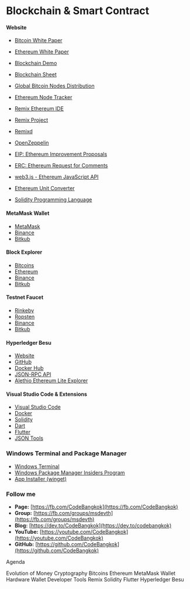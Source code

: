 # Blockchain & Smart Contract

#### Website
* [Bitcoin White Paper](https://bitcoin.org/bitcoin.pdf)
* [Ethereum White Paper](http://web.archive.org/web/20131228111141/http://vbuterin.com/ethereum.html)
* [Blockchain Demo](https://andersbrownworth.com/blockchain)
* [Blockchain Sheet](https://docs.google.com/spreadsheets/d/1YdB8ZhglMWS-oh4RrgwKy7ANE0o3TmPYMncyBgoybjo/edit?usp=sharing)

* [Global Bitcoin Nodes Distribution](https://bitnodes.io)
* [Ethereum Node Tracker](https://etherscan.io/nodetracker)
* [Remix Ethereum IDE](https://remix.ethereum.org)
* [Remix Project](https://github.com/ethereum/remix-project)
* [Remixd](https://github.com/ethereum/remix-project/tree/master/libs/remixd)
* [OpenZeppelin](https://openzeppelin.com)
* [EIP: Ethereum Improvement Proposals](https://eips.ethereum.org)
* [ERC: Ethereum Request for Comments](https://eips.ethereum.org/erc)
* [web3.js - Ethereum JavaScript API](https://web3js.readthedocs.io)
* [Ethereum Unit Converter](https://www.etherchain.org/tools/unitConverter)
* [Solidity Programming Language](https://soliditylang.org)

#### MetaMask Wallet
* [MetaMask](https://metamask.io)
* [Binance](https://academy.binance.com/en/articles/connecting-metamask-to-binance-smart-chain)
* [Bitkub](https://support.bitkub.com/hc/th/articles/360061315771--%E0%B8%81%E0%B8%B2%E0%B8%A3%E0%B8%95%E0%B8%B1-%E0%B8%87%E0%B8%84-%E0%B8%B2%E0%B8%81%E0%B8%A3%E0%B8%B0%E0%B9%80%E0%B8%9B-%E0%B8%B2%E0%B8%AD%E0%B8%AD%E0%B8%99%E0%B9%84%E0%B8%A5%E0%B8%99-Online-Wallet-%E0%B9%83%E0%B8%AB-%E0%B8%A3%E0%B8%AD%E0%B8%87%E0%B8%A3%E0%B8%B1%E0%B8%9A%E0%B9%80%E0%B8%84%E0%B8%A3%E0%B8%B7%E0%B8%AD%E0%B8%82-%E0%B8%B2%E0%B8%A2-Bitkub-Chain-Metamask-)

#### Block Explorer
* [Bitcoins](https://www.blockchain.com/explorer)
* [Ethereum](https://etherscan.io)
* [Binance](https://bscscan.com)
* [Bitkub](https://bkcscan.com)

#### Testnet Faucet
* [Rinkeby](https://faucet.rinkeby.io)
* [Ropsten](https://faucet.ropsten.be)
* [Binance](https://testnet.binance.org/faucet-smart)
* [Bitkub](https://faucet.bitkubchain.com)

#### Hyperledger Besu
* [Website](https://besu.hyperledger.org)
* [GitHub](https://github.com/hyperledger/besu)
* [Docker Hub](https://hub.docker.com/r/hyperledger/besu)
* [JSON-RPC API](https://api.besu.hyperledger.org)
* [Alethio Ethereum Lite Explorer](https://hub.docker.com/r/alethio/ethereum-lite-explorer)

#### Visual Studio Code & Extensions
* [Visual Studio Code](https://code.visualstudio.com/)
* [Docker](https://marketplace.visualstudio.com/items?itemName=ms-azuretools.vscode-docker)
* [Solidity](https://marketplace.visualstudio.com/items?itemName=JuanBlanco.solidity)
* [Dart](https://marketplace.visualstudio.com/items?itemName=Dart-Code.dart-code)
* [Flutter](https://marketplace.visualstudio.com/items?itemName=Dart-Code.flutter)
* [JSON Tools](https://marketplace.visualstudio.com/items?itemName=eriklynd.json-tools)

### Windows Terminal and Package Manager
* [Windows Terminal](https://www.microsoft.com/store/productId/9N0DX20HK701)
* [Windows Package Manager Insiders Program](https://forms.microsoft.com/Pages/ResponsePage.aspx?id=v4j5cvGGr0GRqy180BHbR-NSOqDz219PqoOqk5qxQEZUMVVCT1IwVEpLSklZS0dDRFZEUjZUOU9ZWi4u)
* [App Installer (winget)](https://www.microsoft.com/store/productId/9NBLGGH4NNS1)

### Follow me
* **Page:** [https://fb.com/CodeBangkok​](https://fb.com/CodeBangkok​)
* **Group:** [https://fb.com/groups/msdevth​](https://fb.com/groups/msdevth​)
* **Blog:** [https://dev.to/CodeBangkok](https://dev.to/codebangkok)
* **YouTube:** [https://youtube.com/CodeBangkok](https://youtube.com/CodeBangkok)
* **GitHub:** [https://github.com/CodeBangkok](https://github.com/CodeBangkok)


Agenda

Evolution of Money
Cryptography
Bitcoins
Ethereum
MetaMask Wallet
Hardware Wallet
Developer Tools
Remix
Solidity
Flutter
Hyperledger Besu
